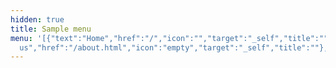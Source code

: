 ```yaml
---
hidden: true
title: Sample menu
menu: '[{"text":"Home","href":"/","icon":"","target":"_self","title":""},{"text":"About
  us","href":"/about.html","icon":"empty","target":"_self","title":""},{"text":"Services","href":"/services","icon":"","target":"_self","title":""}]'
---
```

